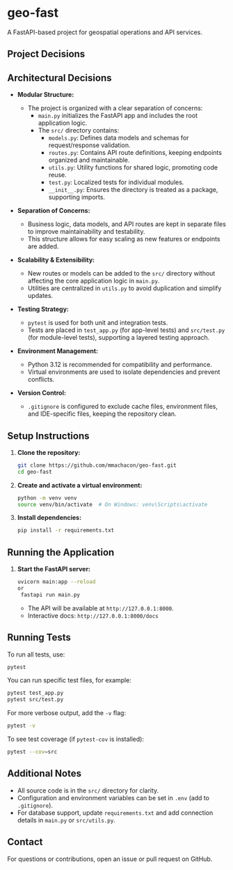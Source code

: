 # geo-fast

A FastAPI-based project for geospatial operations and API services.

## Project Decisions

## Architectural Decisions

- **Modular Structure:**

  - The project is organized with a clear separation of concerns:
    - `main.py` initializes the FastAPI app and includes the root application logic.
    - The `src/` directory contains:
      - `models.py`: Defines data models and schemas for request/response validation.
      - `routes.py`: Contains API route definitions, keeping endpoints organized and maintainable.
      - `utils.py`: Utility functions for shared logic, promoting code reuse.
      - `test.py`: Localized tests for individual modules.
      - `__init__.py`: Ensures the directory is treated as a package, supporting imports.

- **Separation of Concerns:**

  - Business logic, data models, and API routes are kept in separate files to improve maintainability and testability.
  - This structure allows for easy scaling as new features or endpoints are added.

- **Scalability & Extensibility:**

  - New routes or models can be added to the `src/` directory without affecting the core application logic in `main.py`.
  - Utilities are centralized in `utils.py` to avoid duplication and simplify updates.

- **Testing Strategy:**

  - `pytest` is used for both unit and integration tests.
  - Tests are placed in `test_app.py` (for app-level tests) and `src/test.py` (for module-level tests), supporting a layered testing approach.

- **Environment Management:**

  - Python 3.12 is recommended for compatibility and performance.
  - Virtual environments are used to isolate dependencies and prevent conflicts.

- **Version Control:**
  - `.gitignore` is configured to exclude cache files, environment files, and IDE-specific files, keeping the repository clean.

## Setup Instructions

1. **Clone the repository:**

   ```bash
   git clone https://github.com/mmachacon/geo-fast.git
   cd geo-fast
   ```

2. **Create and activate a virtual environment:**

   ```bash
   python -m venv venv
   source venv/bin/activate  # On Windows: venv\Scripts\activate
   ```

3. **Install dependencies:**
   ```bash
   pip install -r requirements.txt
   ```

## Running the Application

1. **Start the FastAPI server:**
   ```bash
   uvicorn main:app --reload
   or
    fastapi run main.py
   ```
   - The API will be available at `http://127.0.0.1:8000`.
   - Interactive docs: `http://127.0.0.1:8000/docs`

## Running Tests

To run all tests, use:

```bash
pytest
```

You can run specific test files, for example:

```bash
pytest test_app.py
pytest src/test.py
```

For more verbose output, add the `-v` flag:

```bash
pytest -v
```

To see test coverage (if `pytest-cov` is installed):

```bash
pytest --cov=src
```

## Additional Notes

- All source code is in the `src/` directory for clarity.
- Configuration and environment variables can be set in `.env` (add to `.gitignore`).
- For database support, update `requirements.txt` and add connection details in `main.py` or `src/utils.py`.

## Contact

For questions or contributions, open an issue or pull request on GitHub.
